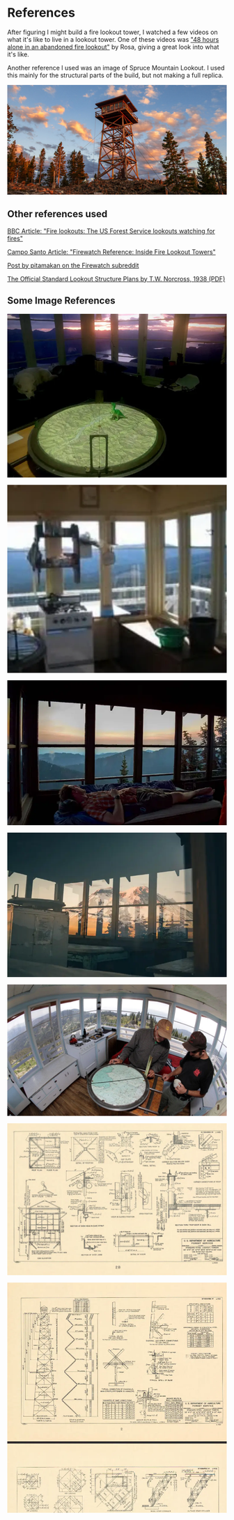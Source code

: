 # References 

After figuring I might build a fire lookout tower, I watched a few videos on what it's like to live in a lookout tower. One of these videos was ["48 hours alone in an abandoned fire lookout"](https://www.youtube.com/watch?v=cRfMxfCJQeM) by Rosa, giving a great look into what it's like.

Another reference I used was an image of Spruce Mountain Lookout. I used this mainly for the structural parts of the build, but not making a full replica.

![Spruce Mountain Lookout](/img/about-willatronix/hobbies/games/minecraft/builds/br-2024/references/spruce-mountain-lookout.jpg)

## Other references used

[BBC Article: "Fire lookouts: The US Forest Service lookouts watching for fires"](https://www.bbc.co.uk/news/world-us-canada-57626403)

[Campo Santo Article: "Firewatch Reference: Inside Fire Lookout Towers"](https://blog.camposanto.com/post/140337817612/firewatch-reference-inside-fire-lookout-towers)

[Post by pitamakan on the Firewatch subreddit](https://www.reddit.com/r/Firewatch/comments/158cwkj/some_of_the_firewatch_devs_backpacked_into_my/)

[The Official Standard Lookout Structure Plans by T.W. Norcross, 1938 (PDF)](https://www.fs.usda.gov/eng/facilities/documents/1938_USDA-FS_StdLookoutPlans.pdf)

## Some Image References 

![Interior 1](/img/about-willatronix/hobbies/games/minecraft/builds/br-2024/references/interior-ref-1.webp)

![Interior 2](/img/about-willatronix/hobbies/games/minecraft/builds/br-2024/references/interior-ref-2.webp)

![Interior 3](/img/about-willatronix/hobbies/games/minecraft/builds/br-2024/references/interior-ref-3.webp)

![Interior 4](/img/about-willatronix/hobbies/games/minecraft/builds/br-2024/references/interior-ref-4.webp)

![Interior 5](/img/about-willatronix/hobbies/games/minecraft/builds/br-2024/references/interior-ref-5.webp)

![Structure Plan 1](/img/about-willatronix/hobbies/games/minecraft/builds/br-2024/references/structure-plan-1.webp)

![Structure Plan 2](/img/about-willatronix/hobbies/games/minecraft/builds/br-2024/references/structure-plan-2.webp)